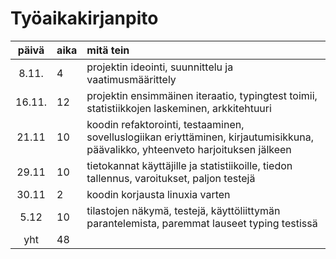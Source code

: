 # Työaikakirjanpito

| päivä | aika | mitä tein  |
| :----:|:-----| :-----|
| 8.11. | 4    | projektin ideointi, suunnittelu ja vaatimusmäärittely |
| 16.11. | 12    | projektin ensimmäinen iteraatio, typingtest toimii, statistiikkojen laskeminen, arkkitehtuuri  |
| 21.11 | 10 | koodin refaktorointi, testaaminen, sovelluslogiikan eriyttäminen, kirjautumisikkuna, päävalikko, yhteenveto harjoituksen jälkeen |
| 29.11 | 10 | tietokannat käyttäjille ja statistiikoille, tiedon tallennus, varoitukset, paljon testejä |
| 30.11 | 2 | koodin korjausta linuxia varten |
| 5.12 | 10 | tilastojen näkymä, testejä, käyttöliittymän parantelemista, paremmat lauseet typing testissä |
| yht | 48 | |
